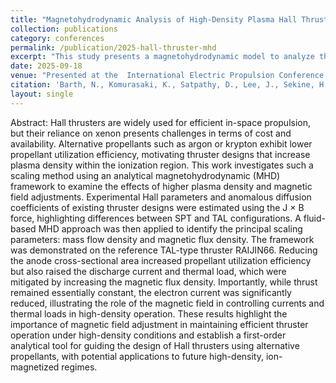 ```yaml
---
title: "Magnetohydrodynamic Analysis of High-Density Plasma Hall Thruster Operation."
collection: publications
category: conferences
permalink: /publication/2025-hall-thruster-mhd
excerpt: "This study presents a magnetohydrodynamic model to analyze the operation of Hall thrusters under high-density plasma conditions induced by increased mass flow densities, including a analysis of the Hall parameter to reduce Heat loads."
date: 2025-09-18
venue: "Presented at the  International Electric Propulsion Conference 2025"
citation: 'Barth, N., Komurasaki, K., Satpathy, D., Lee, J., Sekine, H., & Koizumi, H. Magnetohydrodynamic Analysis of High-Density Plasma Hall Thruster Operation. In 39th International Electric Propulsion Conference, Imperial College London, London, United Kingdom. 2025, September.'
layout: single
---
```


Abstract:
Hall thrusters are widely used for efficient in-space propulsion, but their reliance on xenon presents challenges in terms of cost and availability. Alternative propellants such as argon or krypton exhibit lower propellant utilization efficiency, motivating thruster designs that increase plasma density within the ionization region. This work investigates such a scaling method using an analytical magnetohydrodynamic (MHD) framework to examine the effects of higher plasma density and magnetic field adjustments. Experimental Hall parameters and anomalous diffusion coefficients of existing thruster designs were estimated using the J × B force, highlighting differences between SPT and TAL configurations. A fluid-based MHD approach was then applied to identify the principal scaling parameters: mass flow density and magnetic flux density. The framework was demonstrated on the reference TAL-type thruster RAIJIN66. Reducing the anode cross-sectional area increased propellant utilization efficiency but also raised the discharge current and thermal load, which were mitigated by increasing the magnetic flux density. Importantly, while thrust remained essentially constant, the electron current was significantly reduced, illustrating the role of the magnetic field in controlling currents and thermal loads in high-density operation. These results highlight the importance of magnetic field adjustment in maintaining efficient thruster operation under high-density conditions and establish a first-order analytical tool for guiding the design of Hall thrusters using alternative propellants, with potential applications to future high-density, ion-magnetized regimes.

